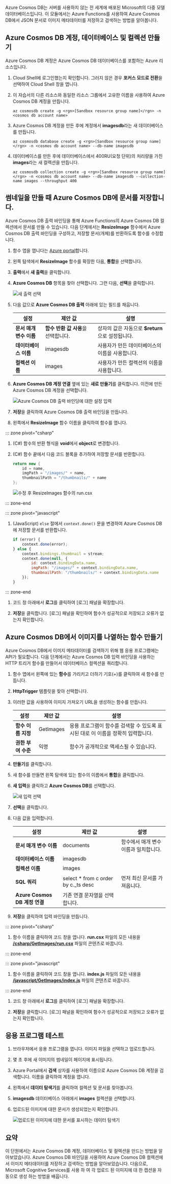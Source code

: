 Azure Cosmos DB는 서버를 사용하지 않는 전 세계에 배포된 Microsoft의 다중 모델 데이터베이스입니다. 이 모듈에서는 Azure Functions를 사용하여 Azure Cosmos DB에서 JSON 문서로 이미지 메타데이터를 저장하고 검색하는 방법을 알아봅니다.

## <a name="create-an-azure-cosmos-db-account-database-and-collection"></a>Azure Cosmos DB 계정, 데이터베이스 및 컬렉션 만들기

Azure Cosmos DB 계정은 Azure Cosmos DB 데이터베이스를 포함하는 Azure 리소스입니다.

1. Cloud Shell에 로그인했는지 확인합니다. 그러지 않은 경우 **포커스 모드로 전환**을 선택하여 Cloud Shell 창을 엽니다. 

1. 이 자습서의 다른 리소스와 동일한 리소스 그룹에서 고유한 이름을 사용하여 Azure Cosmos DB 계정을 만듭니다.

    ```azurecli
    az cosmosdb create -g <rgn>[Sandbox resource group name]</rgn> -n <cosmos db account name>
    ```

1. Azure Cosmos DB 계정을 만든 후에 계정에서 **imagesdb**라는 새 데이터베이스를 만듭니다.

    ```azurecli
    az cosmosdb database create -g <rgn>[Sandbox resource group name]</rgn> -n <cosmos db account name> --db-name imagesdb
    ```

1. 데이터베이스를 만든 후에 데이터베이스에서 400RU(요청 단위)의 처리량을 가진 **images**라는 새 컬렉션을 만듭니다.

    ```azurecli
    az cosmosdb collection create -g <rgn>[Sandbox resource group name]</rgn> -n <cosmos db account name> --db-name imagesdb --collection-name images --throughput 400
    ```


## <a name="save-a-document-to-azure-cosmos-db-when-a-thumbnail-is-created"></a>썸네일을 만들 때 Azure Cosmos DB에 문서를 저장합니다.

Azure Cosmos DB 출력 바인딩을 통해 Azure Functions의 Azure Cosmos DB 컬렉션에서 문서를 만들 수 있습니다. 다음 단계에서는 **ResizeImage** 함수에서 Azure Cosmos DB 출력 바인딩을 구성하고, 저장할 문서(개체)를 반환하도록 함수를 수정합니다.

1. 함수 앱을 엽니다는 [Azure portal](https://portal.azure.com/?azure-portal=true)합니다.

1. 왼쪽 탐색에서 **ResizeImage** 함수를 확장한 다음, **통합**을 선택합니다.

1. **출력**에서 **새 출력**을 클릭합니다.

1. **Azure Cosmos DB** 항목을 찾아 선택합니다. 그런 다음, **선택**을 클릭합니다.

    ![새 출력 선택](../media/4-new-output.jpg)

1. 다음 값으로 **Azure Cosmos DB 출력** 아래에 있는 필드를 채웁니다.

    | 설정      |  제안 값   | 설명                                        |
    | --- | --- | ---|
    | **문서 매개 변수 이름** | **함수 반환 값 사용**을 선택합니다. | 상자의 값은 자동으로 **$return**으로 설정됩니다. |
    | **데이터베이스 이름** | imagesdb | 사용자가 만든 데이터베이스의 이름을 사용합니다. |
    | **컬렉션 이름** | images | 사용자가 만든 컬렉션의 이름을 사용합니다. |

1. **Azure Cosmos DB 계정 연결** 옆에 있는 **새로 만들기**를 클릭합니다. 이전에 만든 Azure Cosmos DB 계정을 선택합니다.

    ![Azure Cosmos DB 출력 바인딩에 대한 설정 입력](../media/4-cosmos-db-output.png)

1. **저장**을 클릭하여 Azure Cosmos DB 출력 바인딩을 만듭니다.

1. 왼쪽에서 **ResizeImage** 함수 이름을 클릭하여 함수를 엽니다.

::: zone pivot="csharp"
1. (C#) 함수의 반환 형식을 **void**에서 **object**로 변경합니다.

1. (C#) 함수 끝에서 다음 코드 블록을 추가하여 저장할 문서를 반환합니다.

    ```csharp
    return new {
        id = name,
        imgPath = "/images/" + name,
        thumbnailPath = "/thumbnails/" + name
    };
    ```

    ![수정 후 ResizeImages 함수의 run.csx](../media/4-update-function.png)

::: zone-end

::: zone pivot="javascript"
1. (JavaScript) `else` 절에서 `context.done()` 문을 변경하여 Azure Cosmos DB에 저장할 문서를 반환합니다.

    ```javascript
    if (error) {
        context.done(error);
    } else {
        context.bindings.thumbnail = stream;
        context.done(null, {
            id: context.bindingData.name,
            imgPath: "/images/" + context.bindingData.name,
            thumbnailPath: "/thumbnails/" + context.bindingData.name
        });
    }
    ```

::: zone-end

1. 코드 창 아래에서 **로그**를 클릭하여 [로그] 패널을 확장합니다.

1. **저장**을 클릭합니다. [로그] 패널을 확인하여 함수가 성공적으로 저장되고 오류가 없는지 확인합니다.

## <a name="create-a-function-to-list-images-from-azure-cosmos-db"></a>Azure Cosmos DB에서 이미지를 나열하는 함수 만들기

Azure Cosmos DB에서 이미지 메타데이터를 검색하기 위해 웹 응용 프로그램에는 API가 필요합니다. 다음 단계에서는 Azure Cosmos DB 입력 바인딩을 사용하는 HTTP 트리거 함수를 만들어서 데이터베이스 컬렉션을 쿼리합니다.

1. 함수 앱에서 왼쪽에 있는 **함수**를 가리키고 더하기 기호(+)를 클릭하여 새 함수를 만듭니다.

1. **HttpTrigger** 템플릿을 찾아 선택합니다.

1. 이러한 값을 사용하여 이미지 가져오기 URL을 생성하는 함수를 만듭니다.

    | 설정      |  제안 값   | 설명                                        |
    | --- | --- | ---|
    | **함수 이름 지정** | GetImages | 응용 프로그램이 함수를 검색할 수 있도록 표시된 대로 이 이름을 정확히 입력합니다. |
    | **권한 부여 수준** | 익명 | 함수가 공개적으로 액세스될 수 있습니다. |

1. **만들기**를 클릭합니다.

1. 새 함수를 만들면 왼쪽 탐색에 있는 함수의 이름에서 **통합**을 클릭합니다.

1. **새 입력**을 클릭하고 **Azure Cosmos DB**를 선택합니다. 

    ![새 입력 선택](../media/4-new-input.jpg)

1. **선택**을 클릭합니다.

1. 다음 값을 입력합니다.

    | 설정      |  제안 값   | 설명                                        |
    | --- | --- | ---|
    | **문서 매개 변수 이름** | documents | 함수에서 매개 변수 이름과 일치합니다. |
    | **데이터베이스 이름** | imagesdb |  |
    | **컬렉션 이름** | images |  |
    | **SQL 쿼리** | select * from c order by c._ts desc | 먼저 최신 문서를 가져옵니다. |
    | **Azure Cosmos DB 계정 연결** | 기존 연결 문자열을 선택합니다. |  |

1. **저장**을 클릭하여 입력 바인딩을 만듭니다.

::: zone pivot="csharp"

1. 함수 이름을 클릭하여 코드 창을 엽니다. **run.csx** 파일의 모든 내용을 [**/csharp/GetImages/run.csx**](https://raw.githubusercontent.com/Azure-Samples/functions-first-serverless-web-application/master/csharp/GetImages/run.csx) 파일의 콘텐츠로 바꿉니다.

::: zone-end

::: zone pivot="javascript"

1. 함수 이름을 클릭하여 코드 창을 엽니다. **index.js** 파일의 모든 내용을 [**/javascript/GetImages/index.js**](https://raw.githubusercontent.com/Azure-Samples/functions-first-serverless-web-application/master/javascript/GetImages/index.js) 파일의 콘텐츠로 바꿉니다.

::: zone-end

1. 코드 창 아래에서 **로그**를 클릭하여 [로그] 패널을 확장합니다.

1. **저장**을 클릭합니다. [로그] 패널을 확인하여 함수가 성공적으로 저장되고 오류가 없는지 확인합니다.

## <a name="test-the-application"></a>응용 프로그램 테스트

1. 브라우저에서 응용 프로그램을 엽니다. 이미지 파일을 선택하고 업로드합니다.

1. 몇 초 후에 새 이미지의 썸네일이 페이지에 표시됩니다.

1. Azure Portal에서 **검색** 상자를 사용하여 이름으로 Azure Cosmos DB 계정을 검색합니다. 이름을 클릭하여 계정을 엽니다.

1. 왼쪽에서 **데이터 탐색기**를 클릭하여 컬렉션 및 문서를 찾아봅니다.

1. **imagesdb** 데이터베이스 아래에서 **images** 컬렉션을 선택합니다.

1. 업로드된 이미지에 대한 문서가 생성되었는지 확인합니다.

    ![업로드된 이미지에 대한 문서를 표시하는 데이터 탐색기](../media/4-data-explorer.png)

## <a name="summary"></a>요약

이 단원에서는 Azure Cosmos DB 계정, 데이터베이스 및 컬렉션을 만드는 방법을 알아보았습니다. Azure Cosmos DB 바인딩을 사용하여 Azure Cosmos DB 컬렉션에서 이미지 메타데이터를 저장하고 검색하는 방법을 알아보았습니다. 다음으로, Microsoft Cognitive Services를 사용 하 여 각 업로드 된 이미지에 대 한 캡션을 자동으로 생성 하는 방법을 배웁니다.
